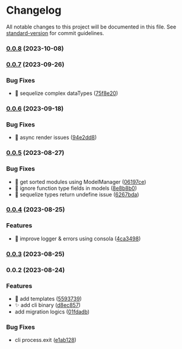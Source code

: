 # Changelog

All notable changes to this project will be documented in this file. See [standard-version](https://github.com/conventional-changelog/standard-version) for commit guidelines.

### [0.0.8](https://github.com/doralteres/sequelize-mig-generator/compare/v0.0.7...v0.0.8) (2023-10-08)

### [0.0.7](https://github.com/doralteres/sequelize-mig-generator/compare/v0.0.6...v0.0.7) (2023-09-26)


### Bug Fixes

* :bug: sequelize complex dataTypes ([75f8e20](https://github.com/doralteres/sequelize-mig-generator/commit/75f8e2024156e3ace669f400f6d9282b1708ee6f))

### [0.0.6](https://github.com/doralteres/sequelize-mig-generator/compare/v0.0.5...v0.0.6) (2023-09-18)


### Bug Fixes

* :bug: async render issues ([94e2dd8](https://github.com/doralteres/sequelize-mig-generator/commit/94e2dd88db12a63c24f3a512d1d70cb6df67c78a))

### [0.0.5](https://github.com/doralteres/sequelize-mig-generator/compare/v0.0.4...v0.0.5) (2023-08-27)


### Bug Fixes

* :bug: get sorted modules using ModelManager ([06197ce](https://github.com/doralteres/sequelize-mig-generator/commit/06197cedd1dd0ed60a51fe09c02dfe30fe4b2b0b))
* :bug: ignore function type fields in models ([8e8b8b0](https://github.com/doralteres/sequelize-mig-generator/commit/8e8b8b06bf68cf1d90257951529c8659b094176a))
* :bug: sequelize types return undefine issue ([6267bda](https://github.com/doralteres/sequelize-mig-generator/commit/6267bda311f14c72e020ab638e6e5701f7cb254c))

### [0.0.4](https://github.com/doralteres/sequelize-mig-generator/compare/v0.0.3...v0.0.4) (2023-08-25)


### Features

* :art: improve logger & errors using consola ([4ca3498](https://github.com/doralteres/sequelize-mig-generator/commit/4ca3498458aee7bdce927290ef1eebc2cd7cf3b6))

### [0.0.3](https://github.com/doralteres/sequelize-mig-generator/compare/v0.0.2...v0.0.3) (2023-08-25)

### 0.0.2 (2023-08-24)


### Features

* :art: add templates ([5593739](https://github.com/doralteres/sequelize-mig-generator/commit/5593739be92a645adccf9fc6d99498164a6db886))
* :sparkles: add cli binary ([d8ec857](https://github.com/doralteres/sequelize-mig-generator/commit/d8ec857ed6f3813841bd7868f2839d73d12a89d7))
* add migration logics ([01fdadb](https://github.com/doralteres/sequelize-mig-generator/commit/01fdadb752d08695d9ecc331f8d951f01723c1d8))


### Bug Fixes

* cli process.exit ([e1ab128](https://github.com/doralteres/sequelize-mig-generator/commit/e1ab128e741fab18f9f03b9086b93d036cb5fcfd))

